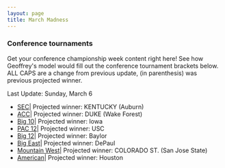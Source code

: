 ```yaml
---
layout: page
title: March Madness
---
```

### Conference tournaments
Get your conference championship week content right here! See how Geoffrey's model would fill out the conference tournament brackets below. ALL CAPS are a change from previous update, (in parenthesis) was previous projected winner.

Last Update: Sunday, March 6
- [SEC](https://deansdatadepot.github.io/2022/03/02/SEC-Tournament-2022.html)| Projected winner: KENTUCKY (Auburn)
- [ACC](https://deansdatadepot.github.io/2022/03/02/ACC-Tournament-2022.html)| Projected winner: DUKE (Wake Forest)
- [Big 10](https://deansdatadepot.github.io/2022/03/02/BIG-10-Tournament-2022.html)| Projected winner: Iowa
- [PAC 12](https://deansdatadepot.github.io/2022/03/02/PAC-12-Tournament-2022.html)| Projected winner: USC
- [Big 12](https://deansdatadepot.github.io/2022/03/02/Big-12-Tournament-2022.html)| Projected winner: Baylor
- [Big East](https://deansdatadepot.github.io/2022/03/02/Big-East-Tournament-2022.html)| Projected winner: DePaul
- [Mountain West](https://deansdatadepot.github.io/2022/03/02/MWC-Tournament-2022.html)| Projected winner: COLORADO ST. (San Jose State)
- [American](https://deansdatadepot.github.io/2022/03/02/AAC-Tournament-2022.html)| Projected winner: Houston